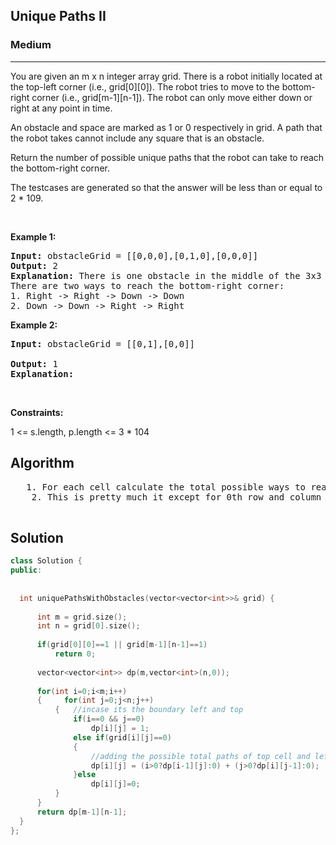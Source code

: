 <h2>Unique Paths II</h2>
<h3>Medium</h3><hr>
<div><p>You are given an m x n integer array grid. There is a robot initially located at the top-left corner (i.e., grid[0][0]). The robot tries to move to the bottom-right corner (i.e., grid[m-1][n-1]). The robot can only move either down or right at any point in time.

An obstacle and space are marked as 1 or 0 respectively in grid. A path that the robot takes cannot include any square that is an obstacle.

Return the number of possible unique paths that the robot can take to reach the bottom-right corner.

The testcases are generated so that the answer will be less than or equal to 2 * 109.
</p>




<p>&nbsp;</p>
<p><strong>Example 1:</strong></p>

      
 
<pre><strong>Input:</strong> obstacleGrid = [[0,0,0],[0,1,0],[0,0,0]]
<strong>Output:</strong> 2
<strong>Explanation:</strong> There is one obstacle in the middle of the 3x3 grid above.
There are two ways to reach the bottom-right corner:
1. Right -> Right -> Down -> Down
2. Down -> Down -> Right -> Right
</pre>

<p><strong>Example 2:</strong></p>

<pre><strong>Input:</strong> obstacleGrid = [[0,1],[0,0]]
     
<strong>Output:</strong> 1
<strong>Explanation:</strong>
</pre>

<p>&nbsp;</p>
<p><strong>Constraints:</strong></p>
1 <= s.length, p.length <= 3 * 104

  <h2> Algorithm </h2>
 <pre>
   1. For each cell calculate the total possible ways to reach it (from left and top obv)
    2. This is pretty much it except for 0th row and column these neghbior wont be present so conditional statements for that
  </pre>
  <h2> Solution </h2>
  
  ``` c++ 
class Solution {
public: 
    
   
    int uniquePathsWithObstacles(vector<vector<int>>& grid) {        
       
        int m = grid.size();
        int n = grid[0].size();
         
        if(grid[0][0]==1 || grid[m-1][n-1]==1)
            return 0;
        
        vector<vector<int>> dp(m,vector<int>(n,0));
        
        for(int i=0;i<m;i++)
        {     for(int j=0;j<n;j++)
            {   //incase its the boundary left and top
                if(i==0 && j==0)
                    dp[i][j] = 1;
                else if(grid[i][j]==0)
                {
                    //adding the possible total paths of top cell and left cell    
                    dp[i][j] = (i>0?dp[i-1][j]:0) + (j>0?dp[i][j-1]:0);
                }else
                    dp[i][j]=0; 
            }
        } 
        return dp[m-1][n-1];        
    }
};
  ```
</div>
